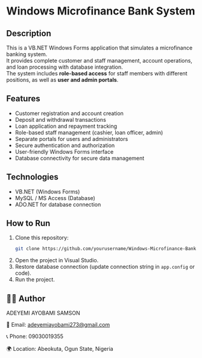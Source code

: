 # Windows Microfinance Bank System


## Description
This is a VB.NET Windows Forms application that simulates a microfinance banking system.  
It provides complete customer and staff management, account operations, and loan processing with database integration.  
The system includes **role-based access** for staff members with different positions, as well as **user and admin portals**.

## Features
- Customer registration and account creation
- Deposit and withdrawal transactions
- Loan application and repayment tracking
- Role-based staff management (cashier, loan officer, admin)
- Separate portals for users and administrators
- Secure authentication and authorization
- User-friendly Windows Forms interface
- Database connectivity for secure data management

## Technologies
- VB.NET (Windows Forms)
- MySQL / MS Access (Database)
- ADO.NET for database connection

## How to Run
1. Clone this repository:
   ```bash
   git clone https://github.com/yourusername/Windows-Microfinance-Bank.git
   ```
2. Open the project in Visual Studio.
3. Restore database connection (update connection string in `app.config` or code).
4. Run the project.

## 👨‍💻 Author

ADEYEMI AYOBAMI SAMSON

📧 Email: adeyemiayobami273@gmail.com

📞 Phone: 09030019355

🌍 Location: Abeokuta, Ogun State, Nigeria
